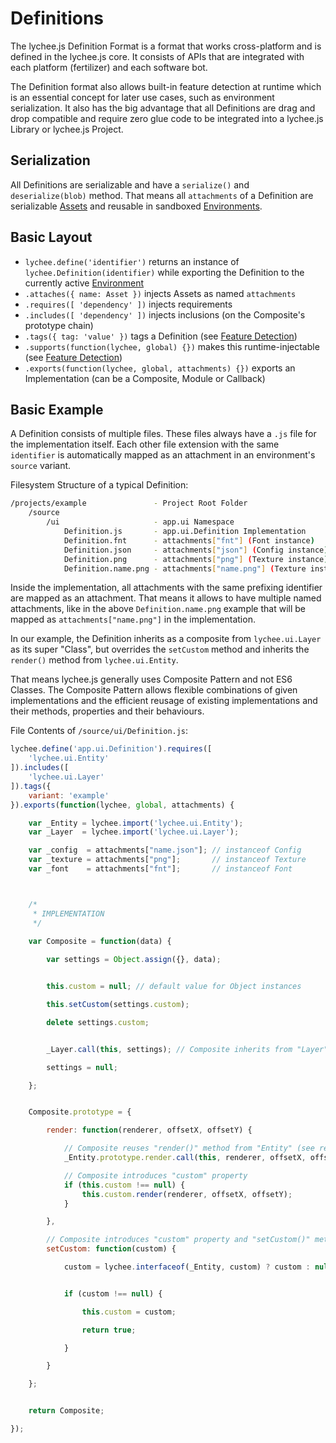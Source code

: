 
# Definitions

The lychee.js Definition Format is a format that works cross-platform
and is defined in the lychee.js core. It consists of APIs that are
integrated with each platform (fertilizer) and each software bot.

The Definition format also allows built-in feature detection at
runtime which is an essential concept for later use cases, such as
environment serialization. It also has the big advantage that all
Definitions are drag and drop compatible and require zero glue code
to be integrated into a lychee.js Library or lychee.js Project.


## Serialization

All Definitions are serializable and have a `serialize()` and `deserialize(blob)`
method. That means all `attachments` of a Definition are serializable
[Assets](./Assets.md) and reusable in sandboxed [Environments](./Environments.md).


## Basic Layout

- `lychee.define('identifier')` returns an instance of `lychee.Definition(identifier)` while exporting the Definition to the currently active [Environment](./Environments.md)
- `.attaches({ name: Asset })` injects Assets as named `attachments`
- `.requires([ 'dependency' ])` injects requirements
- `.includes([ 'dependency' ])` injects inclusions (on the Composite's prototype chain)
- `.tags({ tag: 'value' })` tags a Definition (see [Feature Detection](./Feature-Detection.md))
- `.supports(function(lychee, global) {})` makes this runtime-injectable (see [Feature Detection](./Feature-Detection.md))
- `.exports(function(lychee, global, attachments) {})` exports an Implementation (can be a Composite, Module or Callback)


## Basic Example

A Definition consists of multiple files. These files always have a
`.js` file for the implementation itself. Each other file extension
with the same `identifier` is automatically mapped as an attachment
in an environment's `source` variant.

Filesystem Structure of a typical Definition:

```bash
/projects/example               - Project Root Folder
	/source
		/ui                     - app.ui Namespace
			Definition.js       - app.ui.Definition Implementation
			Definition.fnt      - attachments["fnt"] (Font instance)
			Definition.json     - attachments["json"] (Config instance)
			Definition.png      - attachments["png"] (Texture instance)
			Definition.name.png - attachments["name.png"] (Texture instance)
```

Inside the implementation, all attachments with the same prefixing
identifier are mapped as an attachment. That means it allows to have
multiple named attachments, like in the above `Definition.name.png`
example that will be mapped as `attachments["name.png"]` in the
implementation.

In our example, the Definition inherits as a composite from
`lychee.ui.Layer` as its super "Class", but overrides the `setCustom`
method and inherits the `render()` method from `lychee.ui.Entity`.

That means lychee.js generally uses Composite Pattern and not ES6
Classes. The Composite Pattern allows flexible combinations of given
implementations and the efficient reusage of existing implementations
and their methods, properties and their behaviours.

File Contents of `/source/ui/Definition.js`:

```javascript
lychee.define('app.ui.Definition').requires([
	'lychee.ui.Entity'
]).includes([
	'lychee.ui.Layer'
]).tags({
	variant: 'example'
}).exports(function(lychee, global, attachments) {

	var _Entity = lychee.import('lychee.ui.Entity');
	var _Layer  = lychee.import('lychee.ui.Layer');

	var _config  = attachments["name.json"]; // instanceof Config
	var _texture = attachments["png"];       // instanceof Texture
	var _font    = attachments["fnt"];       // instanceof Font



	/*
	 * IMPLEMENTATION
	 */

	var Composite = function(data) {
	
		var settings = Object.assign({}, data);


		this.custom = null; // default value for Object instances

		this.setCustom(settings.custom);

		delete settings.custom;


		_Layer.call(this, settings); // Composite inherits from "Layer" (see includes)

		settings = null;

	};


	Composite.prototype = {

		render: function(renderer, offsetX, offsetY) {

			// Composite reuses "render()" method from "Entity" (see requires)
			_Entity.prototype.render.call(this, renderer, offsetX, offsetY);

			// Composite introduces "custom" property
			if (this.custom !== null) {
				this.custom.render(renderer, offsetX, offsetY);
			}

		},

		// Composite introduces "custom" property and "setCustom()" method
		setCustom: function(custom) {

			custom = lychee.interfaceof(_Entity, custom) ? custom : null;


			if (custom !== null) {

				this.custom = custom;

				return true;

			}

		}

	};


	return Composite;

});
```

